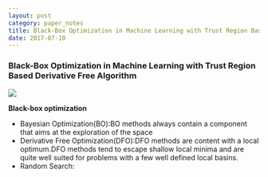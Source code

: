 ```yaml
---
layout: post
category: paper_notes
title: Black-Box Optimization in Machine Learning with Trust Region Based Derivative Free Algorithm
date: 2017-07-10
---
```


### Black-Box Optimization in Machine Learning with Trust Region Based Derivative Free Algorithm

![](/assets/paper_notes/DFO-TR/fig1.jpg)

**Black-box optimization**
- Bayesian Optimization(BO):BO methods always contain a component that aims at the exploration of the space
- Derivative Free Optimization(DFO):DFO methods are content with a local optimum.DFO methods tend to escape shallow local minima and are quite well suited for problems with a few well defined local basins.
- Random Search:
